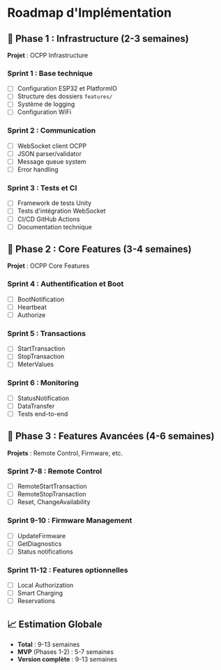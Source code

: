 # Roadmap d'Implémentation

## 🎯 Phase 1 : Infrastructure (2-3 semaines)
**Projet** : OCPP Infrastructure

### Sprint 1 : Base technique
- [ ] Configuration ESP32 et PlatformIO
- [ ] Structure des dossiers `features/`
- [ ] Système de logging
- [ ] Configuration WiFi

### Sprint 2 : Communication
- [ ] WebSocket client OCPP
- [ ] JSON parser/validator
- [ ] Message queue system
- [ ] Error handling

### Sprint 3 : Tests et CI
- [ ] Framework de tests Unity
- [ ] Tests d'intégration WebSocket
- [ ] CI/CD GitHub Actions
- [ ] Documentation technique

## 🎯 Phase 2 : Core Features (3-4 semaines)
**Projet** : OCPP Core Features

### Sprint 4 : Authentification et Boot
- [ ] BootNotification
- [ ] Heartbeat
- [ ] Authorize

### Sprint 5 : Transactions
- [ ] StartTransaction
- [ ] StopTransaction
- [ ] MeterValues

### Sprint 6 : Monitoring
- [ ] StatusNotification
- [ ] DataTransfer
- [ ] Tests end-to-end

## 🎯 Phase 3 : Features Avancées (4-6 semaines)
**Projets** : Remote Control, Firmware, etc.

### Sprint 7-8 : Remote Control
- [ ] RemoteStartTransaction
- [ ] RemoteStopTransaction
- [ ] Reset, ChangeAvailability

### Sprint 9-10 : Firmware Management
- [ ] UpdateFirmware
- [ ] GetDiagnostics
- [ ] Status notifications

### Sprint 11-12 : Features optionnelles
- [ ] Local Authorization
- [ ] Smart Charging
- [ ] Reservations

## 📈 Estimation Globale
- **Total** : 9-13 semaines
- **MVP** (Phases 1-2) : 5-7 semaines
- **Version complète** : 9-13 semaines
